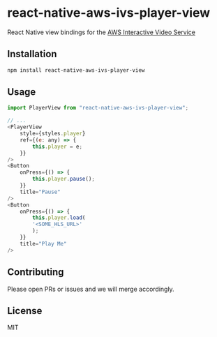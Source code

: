 # react-native-aws-ivs-player-view

React Native view bindings for the [AWS Interactive Video Service](https://aws.amazon.com/ivs/)

## Installation

```sh
npm install react-native-aws-ivs-player-view
```

## Usage

```js
import PlayerView from "react-native-aws-ivs-player-view";

// ...
<PlayerView
    style={styles.player}
    ref={(e: any) => {
        this.player = e;
    }}
/>
<Button
    onPress={() => {
        this.player.pause();
    }}
    title="Pause"
/>
<Button
    onPress={() => {
        this.player.load(
        '<SOME_HLS_URL>'
        );
    }}
    title="Play Me"
/>

```

## Contributing

Please open PRs or issues and we will merge accordingly.

## License

MIT
